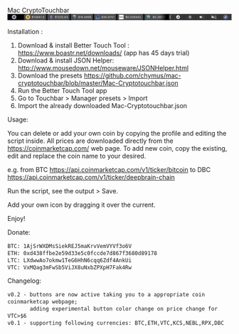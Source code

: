 Mac CryptoTouchbar
![alt text](https://raw.githubusercontent.com/chymus/mac-cryptotouchbar/master/Touch%20Bar%20Shot%202018-01-11%20at%2015.25.38.png)

Installation :
  1. Download & install Better Touch Tool : https://www.boastr.net/downloads/ (app has 45 days trial)
  2. Download & install JSON Helper:  http://www.mousedown.net/mouseware/JSONHelper.html
  3. Download the presets https://github.com/chymus/mac-cryptotouchbar/blob/master/Mac-Cryptotouchbar.json
  4. Run the Better Touch Tool app
  5. Go to Touchbar > Manager presets > Import
  6. Import the already downloaded Mac-Cryptotouchbar.json

Usage:

  You can delete or add your own coin by copying the profile and editing the script inside. 
  All prices are downloaded directly from the https://coinmarketcap.com/ web page.
  To add new coin, copy the existing, edit and replace the coin name to your desired. 
  
  e.g. from BTC https://api.coinmarketcap.com/v1/ticker/bitcoin to DBC https://api.coinmarketcap.com/v1/ticker/deepbrain-chain
  
  Run the script, see the output > Save. 
  
  Add your own icon by dragging it over the current.
  
  Enjoy!
  
  Donate:
  
    BTC: 1AjSrWXDMsSiekREJ5maKrvVemVYVf3o6V
    ETH: 0xd438ffbe2e59d33e5c0fccde7d867f3680d89178
    LTC: LXdwwAo7okmw1TeG6HhN6cqq6Zdf4AnkUi
    VTC: VxMQag3mFwSb5ViJX8uNxbZPXpH7Fak4Rw
  


  Changelog:
    
    v0.2 - buttons are now active taking you to a appropriate coin coinmarketcap webpage; 
           adding experimental button color change on price change for VTC>$6
    v0.1 - supporting following currencies: BTC,ETH,VTC,KCS,NEBL,RPX,DBC
   
